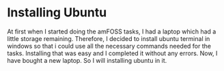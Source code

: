 # Installing Ubuntu

At first when I started doing the amFOSS tasks, I had a laptop which had a little storage remaining. Therefore, I decided to install ubuntu terminal in windows so that i could use all the necessary commands needed for the tasks. Installing that was easy and I completed it without any errors. Now, I have bought a new laptop. So I will installing ubuntu in it.

